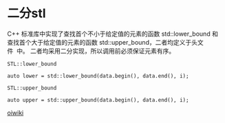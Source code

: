 # 二分stl
C++ 标准库中实现了查找首个不小于给定值的元素的函数 std::lower_bound 和查找首个大于给定值的元素的函数 std::upper_bound，二者均定义于头文件 <algorithm> 中。
二者均采用二分实现，所以调用前必须保证元素有序。



``STL::lower_bound``

``auto lower = std::lower_bound(data.begin(), data.end(), i);``

``STL::upper_bound``

``auto upper = std::upper_bound(data.begin(), data.end(), i);``

[oiwiki](https://oi-wiki.org/basic/binary/)